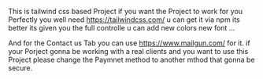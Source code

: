 This is tailwind css based Project if you want the Project to work for you Perfectly you well need https://tailwindcss.com/ u can get it via npm its better its given you the full controlle u can add new colors new font ...



And for the Contact us Tab you can use https://www.mailgun.com/ for it. if your Porject gonna be working with a real clients and you want to use this Project  please change the Paymnet method to another mthod that gonna be secure.
